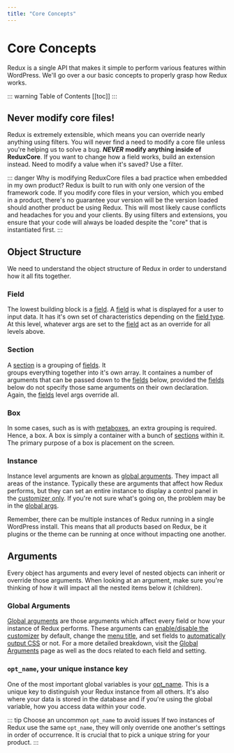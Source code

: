 ```yaml
---
title: "Core Concepts" 
---
```


# Core Concepts
Redux is a single API that makes it simple to perform various features within WordPress. We'll go over a our basic concepts 
to properly grasp how Redux works.

::: warning Table of Contents
[[toc]]
:::

## Never modify core files!
Redux is extremely extensible, which means you can override nearly anything using filters. You will never find a need to modify 
a core file unless you're helping us to solve a bug. 	__***NEVER***__ **modify anything inside of ReduxCore**. If you want to change how 
a field works, build an extension instead.  Need to modify a value when it's saved? Use a filter.

::: danger Why is modifying ReduxCore files a bad practice when embedded in my own product?
Redux is built to run with only one version of the framework code. If you modify core files in your version, which you 
embed in a product, there's no guarantee your version will be the version loaded should another product be using Redux. 
This will most likely cause conflicts and headaches for you and your clients. By using filters and extensions, you ensure that your 
code will always be loaded despite the "core" that is instantiated first.
:::

## Object Structure
We need to understand the object structure of Redux in order to understand how it all fits together.

### Field
The lowest building block is a [field](../../configuration/objects/field.md). A [field](../../configuration/objects/field.md) is what is 
displayed for a user to input data. It has it's own set of characteristics depending on the [field type](../../core-fields). 
At this level, whatever args are set to the [field](../../configuration/objects/field.md) act as an override for all levels above.

### Section
A [section](../../configuration/objects/section.md) is a grouping of [fields](../../configuration/objects/field.md). It  
groups everything together into it's own array. It containes a number of arguments that can be passed down to the [fields](../../configuration/objects/field.md) 
below, provided the [fields](../../configuration/objects/field.md) below do not specify those same arguments on their own declaration. 
Again, the [fields](../../configuration/objects/field.md) level args override all.

### Box
In some cases, such as is with [metaboxes](../../core-extensions/metaboxes-lite.md), an extra grouping is required. Hence, a box. A box is simply a container with a bunch 
of [sections](../../configuration/objects/section.md) within it. The primary purpose of a box is placement on the screen.

### Instance
Instance level arguments are known as [global arguments](../../configuration/global_arguments.md). They impact all areas of 
the instance. Typically these are arguments that affect how Redux performs, but they can set an entire instance to display
a control panel in the [customizer only](../../configuration/global_arguments.md#customizer-only). If you're not sure what's
going on, the problem may be in the [global args](../../configuration/global_arguments.md).

Remember, there can be multiple instances of Redux running in a single WordPress install. This means that all products based on
Redux, be it plugins or the theme can be running at once without impacting one another.

## Arguments
Every object has arguments and every level of nested objects can inherit or override those arguments. When looking at an 
argument, make sure you're thinking of how it will impact all the nested items below it (children).

### Global Arguments
[Global arguments](../../configuration/global_arguments.md) are those arguments which affect every field or how your 
instance of Redux performs. These arguments can [enable/disable the customizer](../../configuration/global_arguments.md#customizer-only) 
by default, change the [menu title](../../configuration/global_arguments.md#menu-title), and set 
fields to [automatically output CSS](../../configuration/global_arguments.md#output) or not. For a more detailed breakdown, 
visit the [Global Arguments](../../configuration/global_arguments.md) page as well as the docs related to each field and setting.

### `opt_name`, your unique instance key
One of the most important global variables is your [opt_name](../../configuration/global_arguments.md#opt-name). This is a 
unique key to distinguish your Redux instance from all others. It's also where your data is stored in the database and 
if you're using the global variable, how you access data within your code.

::: tip Choose an uncommon `opt_name` to avoid issues
If two instances of Redux use the same `opt_name`, they will only override one another's settings in order of occurrence. 
It is crucial that to pick a unique string for your product.
:::